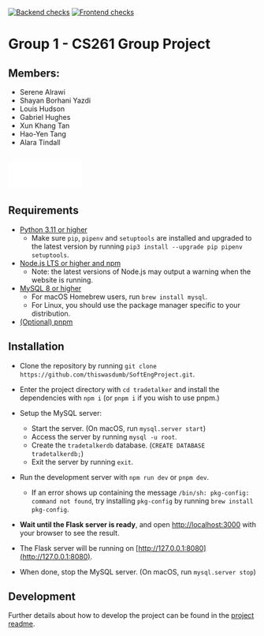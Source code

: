 [![Backend checks](https://github.com/thiswasdumb/SoftEngProject/actions/workflows/backend.yaml/badge.svg)](https://github.com/thiswasdumb/SoftEngProject/actions/workflows/backend.yaml) [![Frontend checks](https://github.com/thiswasdumb/SoftEngProject/actions/workflows/frontend.yaml/badge.svg)](https://github.com/thiswasdumb/SoftEngProject/actions/workflows/frontend.yaml)

# Group 1 - CS261 Group Project

## Members:
- Serene Alrawi
- Shayan Borhani Yazdi
- Louis Hudson
- Gabriel Hughes
- Xun Khang Tan
- Hao-Yen Tang
- Alara Tindall

<br>
<img src="/tradetalker/public/images/logo.png" alt="TradeTalk" width="150"/>

## Requirements
- [Python 3.11 or higher](https://www.python.org/downloads/)
    - Make sure `pip`, `pipenv` and `setuptools` are installed and upgraded to the latest version by running `pip3 install --upgrade pip pipenv setuptools`.
- [Node.js LTS or higher and npm](https://docs.npmjs.com/downloading-and-installing-node-js-and-npm)
    - Note: the latest versions of Node.js may output a warning when the website is running.
- [MySQL 8 or higher](https://dev.mysql.com/downloads/)
    - For macOS Homebrew users, run `brew install mysql`.
    - For Linux, you should use the package manager specific to your distribution.
- [(Optional) pnpm](https://pnpm.io/installation)

## Installation
- Clone the repository by running `git clone https://github.com/thiswasdumb/SoftEngProject.git`.
- Enter the project directory with `cd tradetalker` and install the dependencies with `npm i` (or `pnpm i` if you wish to use pnpm.)
- Setup the MySQL server:
    - Start the server. (On macOS, run `mysql.server start`)
    - Access the server by running `mysql -u root`.
    - Create the `tradetalkerdb` database. (`CREATE DATABASE tradetalkerdb;`)
    - Exit the server by running `exit`.

- Run the development server with `npm run dev` or `pnpm dev`.
    - If an error shows up containing the message `/bin/sh: pkg-config: command not found`, try installing `pkg-config` by running `brew install pkg-config`.
- **Wait until the Flask server is ready**, and open [http://localhost:3000](http://localhost:3000) with your browser to see the result.
- The Flask server will be running on [http://127.0.0.1:8080](http://127.0.0.1:8080).
- When done, stop the MySQL server. (On macOS, run `mysql.server stop`)

## Development
Further details about how to develop the project can be found in the [project readme](https://github.com/thiswasdumb/SoftEngProject/blob/main/tradetalker/README.md).
